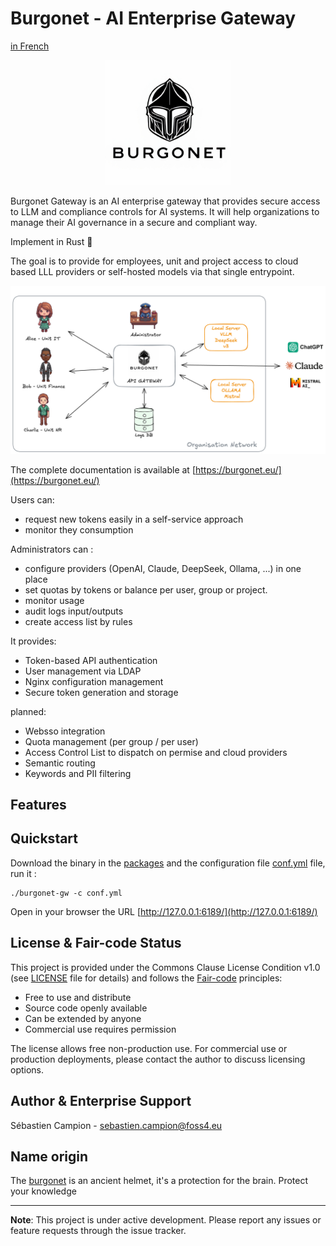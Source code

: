 # Burgonet - AI Enterprise Gateway
[in French](README.fr.md)

<p align="center">
  <img src="docs/images/logo.png?raw=true" style="width: 200px; height: auto;" />
</p>

Burgonet Gateway is an AI enterprise gateway that provides secure access to LLM and compliance controls for AI systems.
It will help organizations to manage their AI governance in a secure and compliant way.

Implement in Rust 🦀


The goal is to provide for employees, unit and project access to
cloud based LLL providers or self-hosted models via that single entrypoint.

<p align="center">
  <img src="docs/images/overview.png?raw=true" " />
</p>

The complete documentation is available at [https://burgonet.eu/](https://burgonet.eu/)

   

Users can:
- request new tokens easily in a self-service approach 
- monitor they consumption 

Administrators can :
- configure providers (OpenAI, Claude, DeepSeek, Ollama, ...)
in one place
- set quotas by tokens or balance per user, group or project.
- monitor usage
- audit logs input/outputs
- create access list by rules 



It provides:

- Token-based API authentication
- User management via LDAP
- Nginx configuration management
- Secure token generation and storage

planned: 
- Websso integration
- Quota management (per group / per user)
- Access Control List to dispatch on permise and cloud providers 
- Semantic routing 
- Keywords and PII filtering




## Features


## Quickstart 

Download the binary in the [packages](packages) and the configuration file [conf.yml](conf.yml) file,  run it : 

    ./burgonet-gw -c conf.yml 


Open in your browser the URL [http://127.0.0.1:6189/](http://127.0.0.1:6189/)


## License & Fair-code Status

This project is provided under the Commons Clause License Condition v1.0 (see [LICENSE](LICENSE) file for details) and follows the [Fair-code](https://faircode.io) principles:

- Free to use and distribute
- Source code openly available
- Can be extended by anyone
- Commercial use requires permission

The license allows free non-production use. For commercial use or production deployments, please contact the author to discuss licensing options.


## Author & Enterprise Support 

Sébastien Campion - sebastien.campion@foss4.eu


## Name origin 


The [burgonet](https://en.wikipedia.org/wiki/Burgonet) is an ancient helmet, it's a protection for the brain.
Protect your knowledge 


---

**Note**: This project is under active development. Please report any issues or feature requests through the issue tracker.
